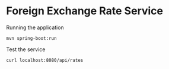# Foreign Exchange Rate Service

Running the application

    mvn spring-boot:run
    
Test the service

    curl localhost:8080/api/rates

